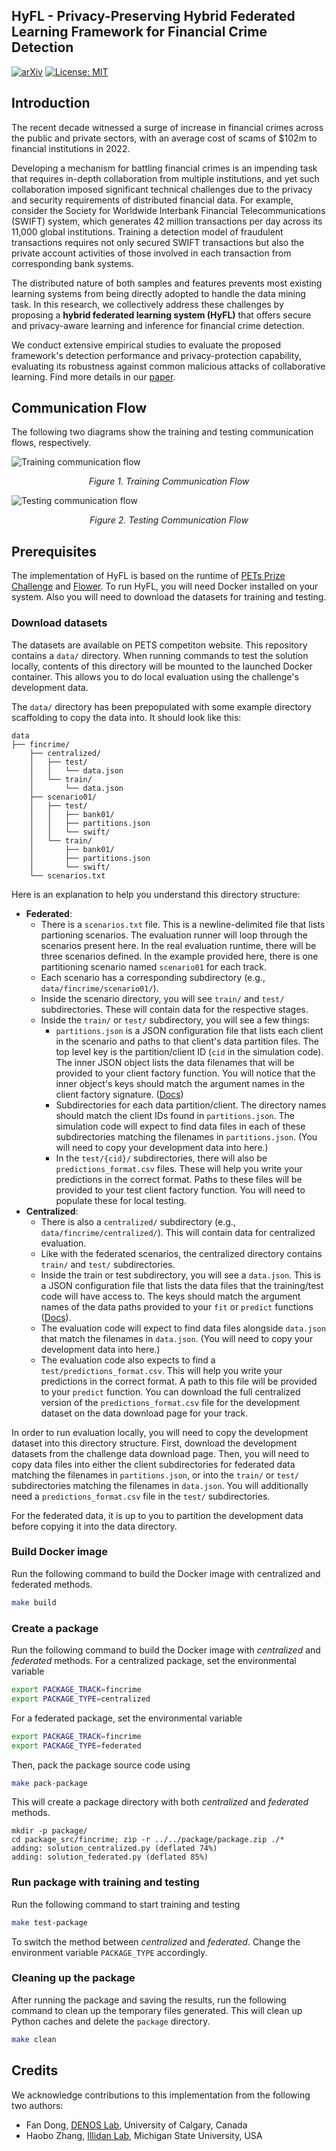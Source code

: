 
## HyFL - Privacy-Preserving Hybrid Federated Learning Framework for Financial Crime Detection

[![arXiv](https://img.shields.io/badge/arXiv-2302.03654-b31b1b.svg)](https://arxiv.org/abs/2302.03654) [![License: MIT](https://img.shields.io/badge/License-MIT-yellow.svg)](https://opensource.org/licenses/MIT)

## Introduction

The recent decade witnessed a surge of increase in financial crimes across the public and private sectors, with an average cost of scams of \$102m to financial institutions in 2022. 

Developing a mechanism for battling financial crimes is an impending task that requires in-depth collaboration from multiple institutions, and yet such collaboration imposed significant technical challenges due to the privacy and security requirements of distributed financial data. 
For example, consider the Society for Worldwide Interbank Financial Telecommunications (SWIFT) system, which generates 42 million transactions per day across its 11,000 global institutions. Training a detection model of fraudulent transactions requires not only secured SWIFT transactions but also the private account activities of those involved in each transaction from corresponding bank systems. 

The distributed nature of both samples and features prevents  most existing learning systems from being directly adopted to handle the data mining task. 
In this research, we collectively address these challenges by proposing a **hybrid federated learning system (HyFL)** that offers secure and privacy-aware learning and inference for financial crime detection.  

We conduct extensive empirical studies to evaluate the proposed framework's detection performance and privacy-protection capability, evaluating its robustness against common malicious attacks of collaborative learning.
Find more details in our [paper](https://arxiv.org/abs/2302.03654).

## Communication Flow

The following two diagrams show the training and testing communication flows, respectively.

![Training communication flow](docs/figs/training_flow.png)
<div align="center"><em>Figure 1. Training Communication Flow</em></div>


![Testing communication flow](docs/figs/testing_flow.png)
<div align="center"><em>Figure 2. Testing Communication Flow</em></div>


## Prerequisites
The implementation of HyFL is based on the runtime of [PETs Prize Challenge](https://github.com/drivendataorg/pets-prize-challenge-runtime) and [Flower](https://flower.dev/). To run HyFL, you will need Docker installed on your system. Also you will need to download the datasets for training and testing.

### Download  datasets
The datasets are available on PETS competiton website. This repository contains a `data/` directory. When running commands to test the solution locally, contents of this directory will be mounted to the launched Docker container. This allows you to do local evaluation using the challenge's development data.

The `data/` directory has been prepopulated with some example directory scaffolding to copy the data into. It should look like this:

```text
data
├── fincrime/
    ├── centralized/
    │   ├── test/
    │   │   └── data.json
    │   └── train/
    │       └── data.json
    ├── scenario01/
    │   ├── test/
    │   │   ├── bank01/
    │   │   ├── partitions.json
    │   │   └── swift/
    │   └── train/
    │       ├── bank01/
    │       ├── partitions.json
    │       └── swift/
    └── scenarios.txt
```

Here is an explanation to help you understand this directory structure:

- **Federated**:
    - There is a `scenarios.txt` file. This is a newline-delimited file that lists partioning scenarios. The evaluation runner will loop through the scenarios present here. In the real evaluation runtime, there will be three scenarios defined. In the example provided here, there is one partitioning scenario named `scenario01` for each track.
    - Each scenario has a corresponding subdirectory (e.g., `data/fincrime/scenario01/`).
    - Inside the scenario directory, you will see `train/` and `test/` subdirectories. These will contain data for the respective stages.
    - Inside the `train/` or `test/` subdirectory, you will see a few things:
        - `partitions.json` is a JSON configuration file that lists each client in the scenario and paths to that client's data partition files. The top level key is the partition/client ID (`cid` in the simulation code). The inner JSON object lists the data filenames that will be provided to your client factory function. You will notice that the inner object's keys should match the argument names in the client factory signature. ([Docs](https://www.drivendata.org/competitions/105/nist-federated-learning-2-financial-crime-federated/page/587/#training))
        - Subdirectories for each data partition/client. The directory names should match the client IDs found in `partitions.json`. The simulation code will expect to find data files in each of these subdirectories matching the filenames in `partitions.json`. (You will need to copy your development data into here.)
        - In the `test/{cid}/` subdirectories, there will also be `predictions_format.csv` files. These will help you write your predictions in the correct format. Paths to these files will be provided to your test client factory function. You will need to populate these for local testing. 
- **Centralized**:
    - There is also a `centralized/` subdirectory (e.g., `data/fincrime/centralized/`). This will contain data for centralized evaluation.
    - Like with the federated scenarios, the centralized directory contains `train/` and `test/` subdirectories.
    - Inside the train or test subdirectory, you will see a `data.json`. This is a JSON configuration file that lists the data files that the training/test code will have access to. The keys should match the argument names of the data paths provided to your `fit` or `predict` functions ([Docs](https://www.drivendata.org/competitions/105/nist-federated-learning-2-financial-crime-federated/page/588/#training)).
    - The evaluation code will expect to find data files alongside `data.json` that match the filenames in `data.json`. (You will need to copy your development data into here.)
    - The evaluation code also expects to find a `test/predictions_format.csv`. This will help you write your predictions in the correct format. A path to this file will be provided to your `predict` function. You can download the full centralized version of the `predictions_format.csv` file for the development dataset on the data download page for your track.

In order to run evaluation locally, you will need to copy the development dataset into this directory structure. First, download the development datasets from the challenge data download page. Then, you will need to copy data files into either the client subdirectories for federated data matching the filenames in `partitions.json`, or into the `train/` or `test/` subdirectories matching the filenames in `data.json`. You will additionally need a `predictions_format.csv` file in the `test/` subdirectories.

For the federated data, it is up to you to partition the development data before copying it into the data directory.

### Build Docker image
Run the following command to build the Docker image with centralized and federated methods.
```bash
make build
```

### Create a package 
Run the following command to build the Docker image with _centralized_ and _federated_ methods. For a centralized package, set the environmental variable
```bash
export PACKAGE_TRACK=fincrime
export PACKAGE_TYPE=centralized
```
For a federated package, set the environmental variable
```bash
export PACKAGE_TRACK=fincrime
export PACKAGE_TYPE=federated
```
Then, pack the package source code using
```bash
make pack-package
```
This will create a package directory with both _centralized_ and _federated_ methods.
```
mkdir -p package/
cd package_src/fincrime; zip -r ../../package/package.zip ./*
adding: solution_centralized.py (deflated 74%)
adding: solution_federated.py (deflated 85%)
```

### Run package with training and testing
Run the following command to start training and testing
```bash
make test-package
```
To switch the method between _centralized_ and _federated_. Change the environment variable `PACKAGE_TYPE` accordingly.

### Cleaning up the package
After running the package and saving the results, run the following command to clean up the temporary files generated. This will clean up Python caches and delete the `package` directory.
```bash
make clean
```

## Credits

We acknowledge contributions to this implementation from the following two authors:
* Fan Dong, [DENOS Lab](https://denoslab.com/), University of Calgary, Canada
* Haobo Zhang, [Illidan Lab](https://illidanlab.github.io/), Michigan State University, USA
